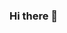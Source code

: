 ### Hi there 👋

<!--
**zeki14/zeki14** is a ✨ _special_ ✨ repository because its `README.md` (this file) appears on your GitHub profile.

Here are some ideas to get you started:

- 🔭 I’m currently working on ...
- 🌱 I’m currently learning Javascript's frameworks Vue.js and React.js, Python3 with Flask, MySql...
- 👯 I’m looking to collaborate on some open source projects....
- 🤔 I’m looking for help with POO, SOLID and desing patterns...
- 💬 Ask me about ...
- 📫 How to reach me: ...
- 😄 Pronouns: ...
- ⚡ Fun fact: ...
-->

